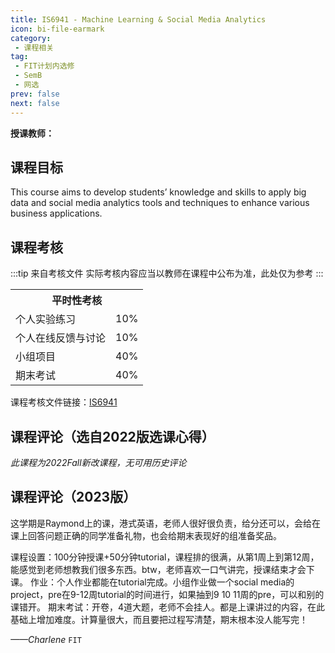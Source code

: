 ```yaml
---
title: IS6941 - Machine Learning & Social Media Analytics
icon: bi-file-earmark
category:
 - 课程相关
tag:
 - FIT计划内选修
 - SemB
 - 网选
prev: false
next: false
---
```


**授课教师：**


<VPBanner
  title = "劉耀強（Prof. LAU Yiu Keung）'Raymond'"
  content = "Associate Professor"
  logo = "https://www.cb.cityu.edu.hk/portfolio/photos/raylau.jpg"
  :actions = '[  
        {
            text: "详细信息",
            link: "https://www.cb.cityu.edu.hk/People-and-Research/People/People-Details?eid=raylau"
        },
    ]'
/>


<!-- more -->

## 课程目标

This course aims to develop students’ knowledge and skills to apply big data and social media analytics tools and techniques to enhance various business applications.

## 课程考核

:::tip 来自考核文件
实际考核内容应当以教师在课程中公布为准，此处仅为参考
:::

<table>
    <tr>
        <th colspan=2>
            平时性考核
        </th>
    </tr>
    <tr>
        <td>
            个人实验练习
        </td>
        <td>
            10%
        </td>
    </tr>
    <tr>
        <td>
            个人在线反馈与讨论
        </td>
        <td>
            10%
        </td>
    </tr>
    <tr>
        <td>
            小组项目
        </td>
        <td>
            40%
        </td>
    </tr>
    <tr>
        <td>
            期末考试
        </td>
        <td>
            40%
        </td>
    </tr>
</table>

课程考核文件链接：[IS6941](https://www.cityu.edu.hk/catalogue/pg/202425/course/IS6941.pdf)

## 课程评论（选自2022版选课心得）

*此课程为2022Fall新改课程，无可用历史评论*

## 课程评论（2023版）

这学期是Raymond上的课，港式英语，老师人很好很负责，给分还可以，会给在课上回答问题正确的同学准备礼物，也会给期末表现好的组准备奖品。

课程设置：100分钟授课+50分钟tutorial，课程排的很满，从第1周上到第12周，能感觉到老师想教我们很多东西。btw，老师喜欢一口气讲完，授课结束才会下课。
作业：个人作业都能在tutorial完成。小组作业做一个social media的project，pre在9-12周tutorial的时间进行，如果抽到9 10 11周的pre，可以和别的课错开。
期末考试：开卷，4道大题，老师不会挂人。都是上课讲过的内容，在此基础上增加难度。计算量很大，而且要把过程写清楚，期末根本没人能写完！

*——Charlene* `FIT`
